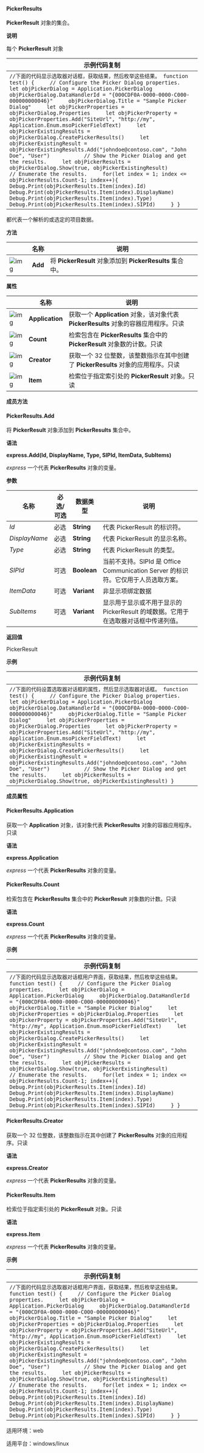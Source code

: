 #### **PickerResults**



**PickerResult** 对象的集合。

**说明**

每个 **PickerResult** 对象

| 示例代码复制                                                 |
| ------------------------------------------------------------ |
| `//下面的代码显示选取器对话框，获取结果，然后枚举这些结果。 function test() {     // Configure the Picker Dialog properties.     let objPickerDialog = Application.PickerDialog     objPickerDialog.DataHandlerId = "{000CDF0A-0000-0000-C000-000000000046}"     objPickerDialog.Title = "Sample Picker Dialog"     let objPickerProperties = objPickerDialog.Properties     let objPickerProperty = objPickerProperties.Add("SiteUrl", "http://my", Application.Enum.msoPickerFieldText)     let objPickerExistingResults = objPickerDialog.CreatePickerResults()     let objPickerExistingResult = objPickerExistingResults.Add("johndoe@contoso.com", "John Doe", "User")           // Show the Picker Dialog and get the results.     let objPickerResults = objPickerDialog.Show(true, objPickerExistingResult)          // Enumerate the results.     for(let index = 1; index <= objPickerResults.Count-1; index++){         Debug.Print(objPickerResults.Item(index).Id)         Debug.Print(objPickerResults.Item(index).DisplayName)         Debug.Print(objPickerResults.Item(index).Type)         Debug.Print(objPickerResults.Item(index).SIPId)     } }` |

都代表一个解析的或选定的项目数据。

**方法**

|                                                              | 名称    | 说明                                                      |
| ------------------------------------------------------------ | ------- | --------------------------------------------------------- |
| ![img](https://qn.cache.wpscdn.cn/encs/doc/office_v19/gif/methods.gif) | **Add** | 将 **PickerResult** 对象添加到 **PickerResults** 集合中。 |

**属性**

|                                                              | 名称            | 说明                                                         |
| ------------------------------------------------------------ | --------------- | ------------------------------------------------------------ |
| ![img](https://qn.cache.wpscdn.cn/encs/doc/office_v19/gif/properties.gif) | **Application** | 获取一个 **Application** 对象，该对象代表 **PickerResults** 对象的容器应用程序。只读 |
| ![img](https://qn.cache.wpscdn.cn/encs/doc/office_v19/gif/properties.gif) | **Count**       | 检索包含在 **PickerResults** 集合中的 **PickerResult** 对象数的计数。只读 |
| ![img](https://qn.cache.wpscdn.cn/encs/doc/office_v19/gif/properties.gif) | **Creator**     | 获取一个 32 位整数，该整数指示在其中创建了 **PickerResults** 对象的应用程序。只读 |
| ![img](https://qn.cache.wpscdn.cn/encs/doc/office_v19/gif/properties.gif) | **Item**        | 检索位于指定索引处的 **PickerResult** 对象。只读             |

**成员方法**

#### **PickerResults.Add**

将 **PickerResult** 对象添加到 **PickerResults** 集合中。

**语法**

**express.Add(Id, DisplayName, Type, SIPId, ItemData, SubItems)**

*express*   一个代表 **PickerResults** 对象的变量。

**参数**

| **名称**      | **必选/可选** | **数据类型** | **说明**                                                     |
| ------------- | ------------- | ------------ | ------------------------------------------------------------ |
| *Id*          | 必选          | **String**   | 代表 PickerResult 的标识符。                                 |
| *DisplayName* | 必选          | **String**   | 代表 PickerResult 的显示名称。                               |
| *Type*        | 必选          | **String**   | 代表 PickerResult 的类型。                                   |
| *SIPId*       | 可选          | **Boolean**  | 当前不支持。SIPId 是 Office Communication Server 的标识符。它仅用于人员选取方案。 |
| *ItemData*    | 可选          | **Variant**  | 非显示项绑定数据                                             |
| *SubItems*    | 可选          | **Variant**  | 显示用于显示或不用于显示的 PickerResult 的域数据。它用于在选取器对话框中传递列值。 |

**返回值**

PickerResult

**示例**

| 示例代码复制                                                 |
| ------------------------------------------------------------ |
| `//下面的代码设置选取器对话框的属性，然后显示选取器对话框。 function test() {     // Configure the Picker Dialog properties.     let objPickerDialog = Application.PickerDialog     objPickerDialog.DataHandlerId = "{000CDF0A-0000-0000-C000-000000000046}"     objPickerDialog.Title = "Sample Picker Dialog"     let objPickerProperties = objPickerDialog.Properties     let objPickerProperty = objPickerProperties.Add("SiteUrl", "http://my", Application.Enum.msoPickerFieldText)     let objPickerExistingResults = objPickerDialog.CreatePickerResults()     let objPickerExistingResult = objPickerExistingResults.Add("johndoe@contoso.com", "John Doe", "User")           // Show the Picker Dialog and get the results.     let objPickerResults = objPickerDialog.Show(true, objPickerExistingResult) } ` |

**成员属性**

#### **PickerResults.Application**

获取一个 **Application** 对象，该对象代表 **PickerResults** 对象的容器应用程序。只读

**语法**

**express.Application**

*express*   一个代表 **PickerResults** 对象的变量。

#### **PickerResults.Count**

检索包含在 **PickerResults** 集合中的 **PickerResult** 对象数的计数。只读

**语法**

**express.Count**

*express*   一个代表 **PickerResults** 对象的变量。

**示例**

| 示例代码复制                                                 |
| ------------------------------------------------------------ |
| `//下面的代码显示选取器对话框用户界面，获取结果，然后枚举这些结果。 function test() {     // Configure the Picker Dialog properties.     let objPickerDialog = Application.PickerDialog     objPickerDialog.DataHandlerId = "{000CDF0A-0000-0000-C000-000000000046}"     objPickerDialog.Title = "Sample Picker Dialog"     let objPickerProperties = objPickerDialog.Properties     let objPickerProperty = objPickerProperties.Add("SiteUrl", "http://my", Application.Enum.msoPickerFieldText)     let objPickerExistingResults = objPickerDialog.CreatePickerResults()     let objPickerExistingResult = objPickerExistingResults.Add("johndoe@contoso.com", "John Doe", "User")           // Show the Picker Dialog and get the results.     let objPickerResults = objPickerDialog.Show(true, objPickerExistingResult)          // Enumerate the results.     for(let index = 1; index <= objPickerResults.Count-1; index++){         Debug.Print(objPickerResults.Item(index).Id)         Debug.Print(objPickerResults.Item(index).DisplayName)         Debug.Print(objPickerResults.Item(index).Type)         Debug.Print(objPickerResults.Item(index).SIPId)     } }` |

#### **PickerResults.Creator**

获取一个 32 位整数，该整数指示在其中创建了 **PickerResults** 对象的应用程序。只读

**语法**

**express.Creator**

*express*   一个代表 **PickerResults** 对象的变量。

#### **PickerResults.Item**

检索位于指定索引处的 **PickerResult** 对象。只读

**语法**

**express.Item**

*express*   一个代表 **PickerResults** 对象的变量。

**示例**

| 示例代码复制                                                 |
| ------------------------------------------------------------ |
| `//下面的代码显示选取器对话框用户界面，获取结果，然后枚举这些结果。 function test() {     // Configure the Picker Dialog properties.     let objPickerDialog = Application.PickerDialog     objPickerDialog.DataHandlerId = "{000CDF0A-0000-0000-C000-000000000046}"     objPickerDialog.Title = "Sample Picker Dialog"     let objPickerProperties = objPickerDialog.Properties     let objPickerProperty = objPickerProperties.Add("SiteUrl", "http://my", Application.Enum.msoPickerFieldText)     let objPickerExistingResults = objPickerDialog.CreatePickerResults()     let objPickerExistingResult = objPickerExistingResults.Add("johndoe@contoso.com", "John Doe", "User")           // Show the Picker Dialog and get the results.     let objPickerResults = objPickerDialog.Show(true, objPickerExistingResult)          // Enumerate the results.     for(let index = 1; index <= objPickerResults.Count-1; index++){         Debug.Print(objPickerResults.Item(index).Id)         Debug.Print(objPickerResults.Item(index).DisplayName)         Debug.Print(objPickerResults.Item(index).Type)         Debug.Print(objPickerResults.Item(index).SIPId)     } }` |

适用环境：web

适用平台：windows/linux
